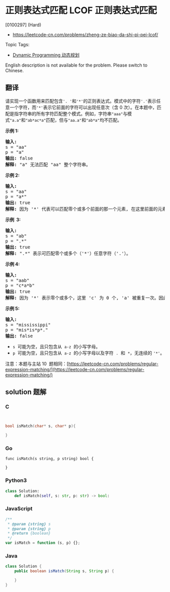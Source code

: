# 正则表达式匹配 LCOF 正则表达式匹配

[0100297] (Hard)

- https://leetcode-cn.com/problems/zheng-ze-biao-da-shi-pi-pei-lcof/

Topic Tags:

- [Dynamic Programming 动态规划](https://leetcode-cn.com/tag/dynamic-programming/)

English description is not available for the problem. Please switch to Chinese.

## 翻译

请实现一个函数用来匹配包含`'. '`和`'*'`的正则表达式。模式中的字符`'.'`表示任意一个字符，而`'*'`表示它前面的字符可以出现任意次（含 0 次）。在本题中，匹配是指字符串的所有字符匹配整个模式。例如，字符串`"aaa"`与模式`"a.a"`和`"ab*ac*a"`匹配，但与`"aa.a"`和`"ab*a"`均不匹配。

**示例 1:**

<pre><strong>输入:</strong>
s = "aa"
p = "a"
<strong>输出:</strong> false
<strong>解释:</strong> "a" 无法匹配 "aa" 整个字符串。
</pre>

**示例 2:**

<pre><strong>输入:</strong>
s = "aa"
p = "a*"
<strong>输出:</strong> true
<strong>解释:</strong>&nbsp;因为 '*' 代表可以匹配零个或多个前面的那一个元素, 在这里前面的元素就是 'a'。因此，字符串 "aa" 可被视为 'a' 重复了一次。
</pre>

**示例  3:**

<pre><strong>输入:</strong>
s = "ab"
p = ".*"
<strong>输出:</strong> true
<strong>解释:</strong>&nbsp;".*" 表示可匹配零个或多个（'*'）任意字符（'.'）。
</pre>

**示例 4:**

<pre><strong>输入:</strong>
s = "aab"
p = "c*a*b"
<strong>输出:</strong> true
<strong>解释:</strong>&nbsp;因为 '*' 表示零个或多个，这里 'c' 为 0 个, 'a' 被重复一次。因此可以匹配字符串 "aab"。
</pre>

**示例 5:**

<pre><strong>输入:</strong>
s = "mississippi"
p = "mis*is*p*."
<strong>输出:</strong> false</pre>

- `s`  可能为空，且只包含从  `a-z`  的小写字母。
- `p`  可能为空，且只包含从  `a-z`  的小写字母以及字符  `.`  和  `*`，无连续的 `'*'`。

注意：本题与主站 10  题相同：[https://leetcode-cn.com/problems/regular-expression-matching/](https://leetcode-cn.com/problems/regular-expression-matching/)

## solution 题解

### C

```c


bool isMatch(char* s, char* p){

}


```

### Go

```golang
func isMatch(s string, p string) bool {

}
```

### Python3

```python
class Solution:
    def isMatch(self, s: str, p: str) -> bool:
```

### JavaScript

```javascript
/**
 * @param {string} s
 * @param {string} p
 * @return {boolean}
 */
var isMatch = function (s, p) {};
```

### Java

```java
class Solution {
    public boolean isMatch(String s, String p) {

    }
}
```
